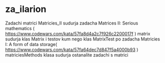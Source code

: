 # za_ilarion
Zadachi matrici 
Matricies_II sudurja zadacha Matrices II: Serious mathematics ( https://www.codewars.com/kata/57fa8d4a2c7f926c2200017f )
matrix sudurja klas Matrix i testov kum nego klas MatrixTest po zadacha Matricies I: A form of data storage( https://www.codewars.com/kata/57fa64dec7d847f5a4000b93 )
matriciesMethods klasa sudurja ostanalite zadachi s matrici 
